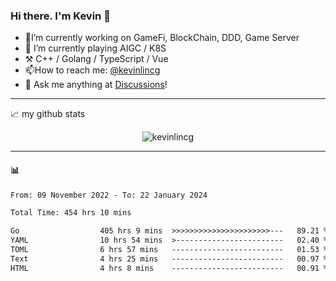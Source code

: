 ### Hi there. I'm Kevin 👋

- 🔭I’m currently working on GameFi, BlockChain, DDD, Game Server
- 🌱 I’m currently playing AIGC / K8S
-   :hammer_and_pick: C++ / Golang / TypeScript / Vue
- 📫How to reach me: [@kevinlincg](https://twitter.com/kevinlincg) 
-   :thought_balloon: Ask me anything at [Discussions](https://github.com/kevinlincg/kevinlincg/discussions/new)!

---

📈 my github stats

<p align="center"> <img src="https://github-readme-stats-ouuan.vercel.app/api?username=kevinlincg&theme=dark&show_icons=true&count_private=true" alt="kevinlincg" />

---

#### :bar_chart: 

<!--START_SECTION:waka-->

```txt
From: 09 November 2022 - To: 22 January 2024

Total Time: 454 hrs 10 mins

Go                  405 hrs 9 mins  >>>>>>>>>>>>>>>>>>>>>>---   89.21 %
YAML                10 hrs 54 mins  >------------------------   02.40 %
TOML                6 hrs 57 mins   -------------------------   01.53 %
Text                4 hrs 25 mins   -------------------------   00.97 %
HTML                4 hrs 8 mins    -------------------------   00.91 %
```

<!--END_SECTION:waka-->

